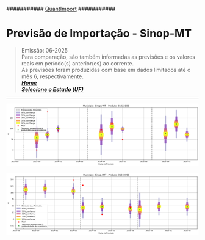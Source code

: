  ########### [QuantImport](https://quantimportbrazil.github.io/Sobre/) ###########  

# Previsão de Importação - Sinop-MT  

> Emissão: 06-2025  
> Para comparação, são também informadas as previsões e os valores reais em período(s) anterior(es) ao corrente.  
> As previsões foram produzidas com base em dados limitados até o mês 6, respectivamente.  
***[Home](https://quantimportbrazil.github.io/Sobre/)***   
***[Selecione o Estado (UF)](https://quantimportbrazil.github.io/Unidades_Federativas/)***  
---


![Gráfico de Previsão](31022100.png)

![Gráfico de Previsão](31042090.png)
